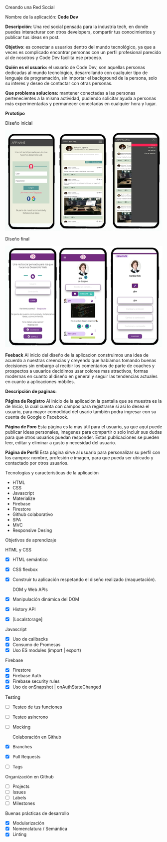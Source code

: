 Creando una Red Social

Nombre de la aplicación: **Code Dev**

**Descripción**: Una red social pensada para la industria tech, en donde  puedes interacturar con otros developers, compartir tus conocimientos y publicar tus ideas en post.

**Objetivo**: es conectar a usuarios dentro del mundo tecnológico, ya que a veces es complicado encontrar personas con un perfil profesional parecido al de  nosotros y Code Dev facilita ese proceso.

**Quién es el usuario:** el usuario de Code Dev, son aquellas personas dedicadas al mundo tecnológico, desarrollando con cualquier tipo de lenguaje de programación, sin importar el background de la persona, solo su interes y deseo de contactar con otras personas.

**Que problema soluciona:** mantener conectadas a las personas pertenecientes a la misma actividad, pudiendo solicitar ayuda a personas más experimentadas y permanecer conectadas en cualquier hora y lugar.

**Prototipo**

Diseño inicial

<img src= "src/images/prototipo_inicial.jpg">

Diseño final

<img src= "src/images/prototipo_actual.jpg">

**Feeback**
Al inicio del diseño de la aplicacion construimos una idea de acuerdo a nuestras creencias y creyendo que habíamos tomando buenas decisiones sin embargo al recibir los comentarios de parte de coaches y prospectos a usuarios decidimos usar colores mas  atractivos,  formas modernas en cuanto al diseño en general y  seguir las tendencias actuales en cuanto a aplicaciones móbiles.

**Descripción de paginas:**

**Página de Registro**
Al inicio de la aplicación la pantalla que se muestra es la de Inicio, la cual cuenta con campos para registrarse si asi lo desea el usuario, para mayor comodidad del usario también podra ingresar con su cuenta de Google o Facebook.

**Página de Foro**
Esta página es la más útil para el usuario, ya que aquí puede publicar ideas personales, imagenes para compartir o solo incluir sus dudas para que otros usuarios puedan responder. Estas publicaciones se pueden leer, editar y eliminar a gusto y necesidad del usuario.

**Página de Perfil**
Esta página sirve al usuario para personalizar su perfil con los campos: nombre, profesión e imagen, para que pueda ser ubicado y contactado por otros usuarios.

Tecnologías y características de la aplicación

- HTML
- CSS
- Javascript
- Materialize
- Firebase
- Firestore
- Github colaborativo
- SPA
- MVC
- Responsive Desing


Objetivos de aprendizaje 


HTML y CSS


- [x] HTML semántico
- [x] CSS flexbox
- [x] Construir tu aplicación respetando el diseño realizado (maquetación).

   DOM y Web APIs
   
- [x] Manipulación dinámica del DOM
- [x] History API
- [x] [Localstorage]

 Javascript
 
- [x] Uso de callbacks
- [x] Consumo de Promesas
- [x] Uso ES modules (import | export)

 Firebase
 
- [x] Firestore
- [x] Firebase Auth
- [x] Firebase security rules
- [x] Uso de onSnapshot | onAuthStateChanged

 Testing
 
- [ ] Testeo de tus funciones
- [ ] Testeo asíncrono
- [ ] Mocking

  Colaboración en Github
  
  
- [x] Branches
- [x] Pull Requests
- [ ] Tags

 Organización en Github
 
 - [ ] Projects
 - [ ] Issues
 - [ ] Labels
 - [ ] Milestones
 
 Buenas prácticas de desarrollo
 
- [x] Modularización
- [x] Nomenclatura / Semántica
- [x] Linting
